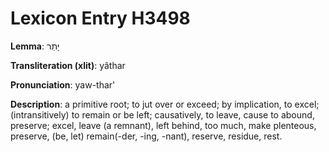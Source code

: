 # Lexicon Entry H3498

**Lemma**: יָתַר

**Transliteration (xlit)**: yâthar

**Pronunciation**: yaw-thar'

**Description**:
a primitive root; to jut over or exceed; by implication, to excel; (intransitively) to remain or be left; causatively, to leave, cause to abound, preserve; excel, leave (a remnant), left behind, too much, make plenteous, preserve, (be, let) remain(-der, -ing, -nant), reserve, residue, rest.
